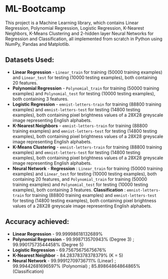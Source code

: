 # **ML-Bootcamp**
This project is a Machine Learning library, which contains Linear Regression, Polynomial Regression, Logistic Regression, K-Nearest Neighbors, K-Means Clustering and 2-hidden layer Neural Networks for Regression and Classification, all implemented from scratch in Python using NumPy, Pandas and Matplotlib.
## Datasets Used:
*   **Linear Regression** - `Linear_train` for training (50000 training examples) and `Linear_test` for testing (10000 testing examples), both containing 20 features.
*   **Polynomial Regression** - `Polynomial_train` for training (50000 training examples) and `Polynomial_test` for testing (10000 testing examples), both containing 3 features.
*   **Logistic Regression** - `emnist-letters-train` for training (88800 training examples) and `emnist-letters-test` for testing (14800 testing examples), both containing pixel brightness values of a 28X28 greyscale image representing English alphabets.
*   **K-Nearest Neighbors** - `emnist-letters-train` for training (88800 training examples) and `emnist-letters-test` for testing (14800 testing examples), both containing pixel brightness values of a 28X28 greyscale image representing English alphabets.
*   **K-Means Clustering** - `emnist-letters-train` for training (88800 training examples) and `emnist-letters-test` for testing (14800 testing examples), both containing pixel brightness values of a 28X28 greyscale image representing English alphabets.
*   **Neural Network** - **Regression** : `Linear_train` for training (50000 training examples) and `Linear_test` for testing (10000 testing examples), both containing 20 features, and `Polynomial_train` for training (50000 training examples) and `Polynomial_test` for testing (10000 testing examples), both containing 3 features.              **Classification** : `emnist-letters-train` for training (88800 training examples) and `emnist-letters-test` for testing (14800 testing examples), both containing pixel brightness values of a 28X28 greyscale image representing English alphabets.

## Accuracy achieved:
*   **Linear Regression** - 99.99998618132689%
*   **Polynomial Regression** - 99.998713570943% (Degree 3) ; 99.99017573544458% (Degree 5)
*   **Logistic Regression** - 69.75675675675676%
*   **K-Nearest Neighbor** - 84.28378378378379% (K = 5)
*   **Neural Network** - 99.99912709736711% (Linear) ; 99.99442681696597% (Polynomial) ; 85.89864864864865% (Classification)
